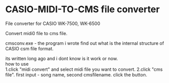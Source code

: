 # CASIO-MIDI-TO-CMS file converter
File converter for CASIO WK-7500, WK-6500

Convert midi0 file to cms file.



cmsconv.exe - the program i wrote find out what is the internal structure of CASIO csm file format.

its written long ago and i dont know is it work or now.
<br>
how to use <br>
1.click "midi convert" and select midi file you want to convert.
2.click "cms file". first input - song name, second cmsfilename. click the button.
